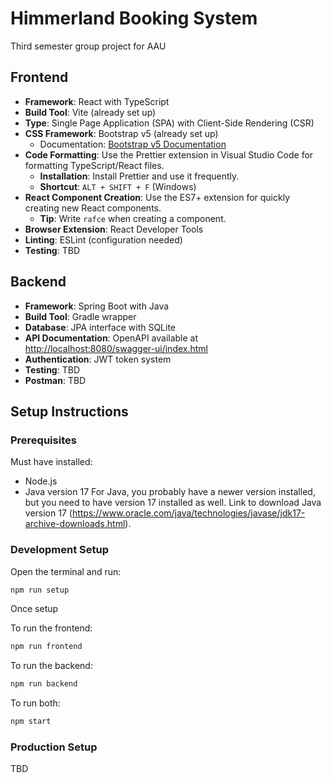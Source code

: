 # Himmerland Booking System

Third semester group project for AAU

## Frontend

- **Framework**: React with TypeScript
- **Build Tool**: Vite (already set up)
- **Type**: Single Page Application (SPA) with Client-Side Rendering (CSR)
- **CSS Framework**: Bootstrap v5 (already set up)
  - Documentation: [Bootstrap v5 Documentation](https://getbootstrap.com/docs/5.3/getting-started/introduction/)
- **Code Formatting**: Use the Prettier extension in Visual Studio Code for formatting TypeScript/React files. 
  - **Installation**: Install Prettier and use it frequently.
  - **Shortcut**: `ALT + SHIFT + F` (Windows)
- **React Component Creation**: Use the ES7+ extension for quickly creating new React components.
  - **Tip**: Write `rafce` when creating a component.
- **Browser Extension**: React Developer Tools
- **Linting**: ESLint (configuration needed)
- **Testing**: TBD

## Backend

- **Framework**: Spring Boot with Java
- **Build Tool**: Gradle wrapper
- **Database**: JPA interface with SQLite
- **API Documentation**: OpenAPI available at [http://localhost:8080/swagger-ui/index.html](http://localhost:8080/swagger-ui/index.html)
- **Authentication**: JWT token system
- **Testing**: TBD
- **Postman**: TBD

## Setup Instructions

### Prerequisites

Must have installed:
  - Node.js
  - Java version 17
For Java, you probably have a newer version installed, but you need to have version 17 installed as well.
Link to download Java version 17 (https://www.oracle.com/java/technologies/javase/jdk17-archive-downloads.html).

### Development Setup

Open the terminal and run:
```bash
npm run setup
```
Once setup

To run the frontend:
```bash
npm run frontend
```
To run the backend:
```bash
npm run backend
```
To run both:
```bash
npm start
```

### Production Setup
TBD
